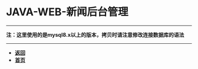 # JAVA-WEB-新闻后台管理

---

**注：这里使用的是mysql8.x以上的版本，拷贝时请注意修改连接数据库的语法**  

---

- [**返回**](https://github.com/karl1901/studyword/blob/master/%E5%A4%A7%E4%BA%8C%E5%AD%A6%E4%B9%A0%E7%9F%A5%E8%AF%86%E7%82%B9/java/README.md)
- [**首页**](https://github.com/karl1901/studyword/blob/master/README.md)  
